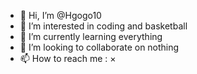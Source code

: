 - 👋 Hi, I’m @Hgogo10
- 👀 I’m interested in coding and  basketball
- 🌱 I’m currently learning everything
- 💞️ I’m looking to collaborate on nothing
- 📫 How to reach me : ×

<!---
Hgogo10/Hgogo10 is a ✨ special ✨ repository because its `README.md` (this file) appears on your GitHub profile.
You can click the Preview link to take a look at your changes.
--->
